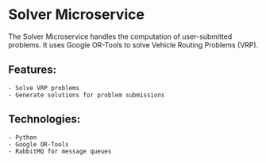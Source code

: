 # Solver Microservice

The Solver Microservice handles the computation of user-submitted problems. It uses Google OR-Tools to solve Vehicle Routing Problems (VRP).

## Features:

    - Solve VRP problems
    - Generate solutions for problem submissions

## Technologies:

    - Python
    - Google OR-Tools
    - RabbitMQ for message queues